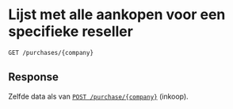 # Lijst met alle aankopen voor een specifieke reseller

```apacheconf
GET /purchases/{company}
```

## Response
Zelfde data als van [`POST /purchase/{company}`](post-purchase-company.md) (inkoop).
